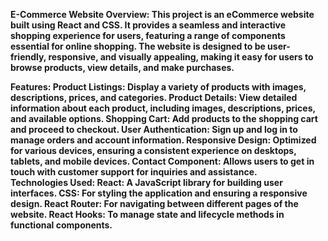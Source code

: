<b>E-Commerce Website<b>
Overview:
This project is an eCommerce website built using React and CSS. It provides a seamless and interactive shopping experience for users, featuring a range of components essential for online shopping. The website is designed to be user-friendly, responsive, and visually appealing, making it easy for users to browse products, view details, and make purchases.

<b>Features:<b>
Product Listings: Display a variety of products with images, descriptions, prices, and categories.
Product Details: View detailed information about each product, including images, descriptions, prices, and available options.
Shopping Cart: Add products to the shopping cart and proceed to checkout.
User Authentication: Sign up and log in to manage orders and account information.
Responsive Design: Optimized for various devices, ensuring a consistent experience on desktops, tablets, and mobile devices.
Contact Component: Allows users to get in touch with customer support for inquiries and assistance.
<br>
<b>Technologies Used:<b>
React: A JavaScript library for building user interfaces.
CSS: For styling the application and ensuring a responsive design.
React Router: For navigating between different pages of the website.
React Hooks: To manage state and lifecycle methods in functional components.
